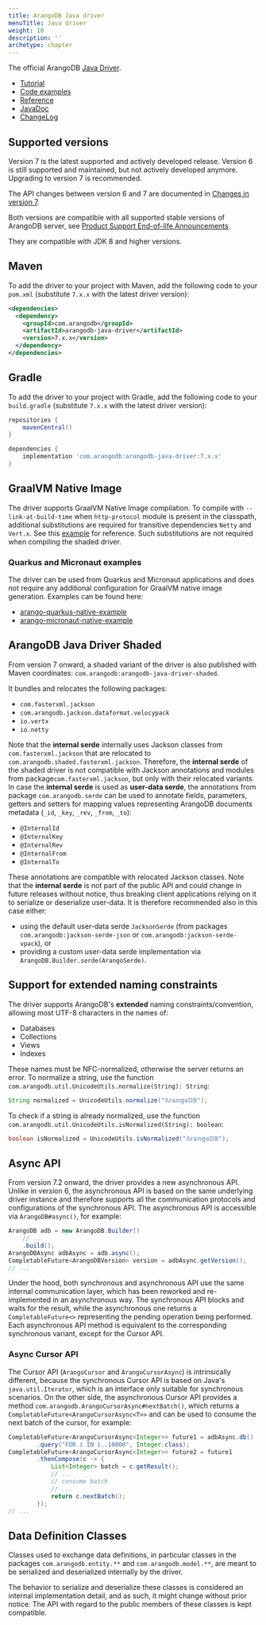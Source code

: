 ```yaml
---
title: ArangoDB Java driver
menuTitle: Java driver
weight: 10
description: ''
archetype: chapter
---
```

The official ArangoDB [Java Driver](https://github.com/arangodb/arangodb-java-driver).

- [Tutorial](https://university.arangodb.com/courses/java-driver-tutorial-v7/)
- [Code examples](https://github.com/arangodb/arangodb-java-driver/tree/main/driver/src/test/java/com/arangodb/example)
- [Reference](reference-version-7/_index.md)
- [JavaDoc](https://www.javadoc.io/doc/com.arangodb/arangodb-java-driver/latest/index.html)
- [ChangeLog](https://github.com/arangodb/arangodb-java-driver/blob/main/ChangeLog.md)

## Supported versions

Version 7 is the latest supported and actively developed release.
Version 6 is still supported and maintained, but not actively developed anymore.
Upgrading to version 7 is recommended.

The API changes between version 6 and 7 are documented in
[Changes in version 7](reference-version-7/changes-in-version-7.md).

Both versions are compatible with all supported stable versions of ArangoDB server, see
[Product Support End-of-life Announcements](https://www.arangodb.com/eol-notice).

They are compatible with JDK 8 and higher versions.

## Maven

To add the driver to your project with Maven, add the following code to your
`pom.xml` (substitute `7.x.x` with the latest driver version):

```xml
<dependencies>
  <dependency>
    <groupId>com.arangodb</groupId>
    <artifactId>arangodb-java-driver</artifactId>
    <version>7.x.x</version>
  </dependency>
</dependencies>
```

## Gradle

To add the driver to your project with Gradle, add the following code to your
`build.gradle` (substitute `7.x.x` with the latest driver version):

```groovy
repositories {
    mavenCentral()
}

dependencies {
    implementation 'com.arangodb:arangodb-java-driver:7.x.x'
}
```

## GraalVM Native Image

The driver supports GraalVM Native Image compilation.
To compile with `--link-at-build-time` when `http-protocol` module is present in
the classpath, additional substitutions are required for transitive dependencies
`Netty` and `Vert.x`. See this
[example](https://github.com/arangodb/arangodb-java-driver/tree/main/driver/src/test/java/graal)
for reference. Such substitutions are not required when compiling the shaded driver.

### Quarkus and Micronaut examples

The driver can be used from Quarkus and Micronaut applications and does not
require any additional configuration for GraalVM native image generation.
Examples can be found here:

- [arango-quarkus-native-example](https://github.com/arangodb-helper/arango-quarkus-native-example)
- [arango-micronaut-native-example](https://github.com/arangodb-helper/arango-micronaut-native-example)

## ArangoDB Java Driver Shaded

From version 7 onward, a shaded variant of the driver is also published with
Maven coordinates: `com.arangodb:arangodb-java-driver-shaded`.

It bundles and relocates the following packages:
- `com.fasterxml.jackson`
- `com.arangodb.jackson.dataformat.velocypack`
- `io.vertx`
- `io.netty`

Note that the **internal serde** internally uses Jackson classes from
`com.fasterxml.jackson` that are relocated to `com.arangodb.shaded.fasterxml.jackson`.
Therefore, the **internal serde** of the shaded driver is not compatible with
Jackson annotations and modules from package`com.fasterxml.jackson`, but only
with their relocated variants. In case the **internal serde** is used as
**user-data serde**, the annotations from package `com.arangodb.serde` can be
used to annotate fields, parameters, getters and setters for mapping values
representing ArangoDB documents metadata (`_id`, `_key`, `_rev`, `_from`, `_to`):
- `@InternalId`
- `@InternalKey`
- `@InternalRev`
- `@InternalFrom`
- `@InternalTo`

These annotations are compatible with relocated Jackson classes.
Note that the **internal serde** is not part of the public API and could change
in future releases without notice, thus breaking client applications relying on
it to serialize or deserialize user-data. It is therefore recommended also in
this case either:
- using the default user-data serde `JacksonSerde`
  (from packages `com.arangodb:jackson-serde-json` or `com.arangodb:jackson-serde-vpack`), or
- providing a custom user-data serde implementation via `ArangoDB.Builder.serde(ArangoSerde)`.

## Support for extended naming constraints

The driver supports ArangoDB's **extended** naming constraints/convention,
allowing most UTF-8 characters in the names of:
- Databases
- Collections
- Views
- Indexes

These names must be NFC-normalized, otherwise the server returns an error.
To normalize a string, use the function
`com.arangodb.util.UnicodeUtils.normalize(String): String`:

```java 
String normalized = UnicodeUtils.normalize("𝔸𝕣𝕒𝕟𝕘𝕠𝔻𝔹");
```

To check if a string is already normalized, use the
function `com.arangodb.util.UnicodeUtils.isNormalized(String): boolean`:

```java 
boolean isNormalized = UnicodeUtils.isNormalized("𝔸𝕣𝕒𝕟𝕘𝕠𝔻𝔹");
```

## Async API

From version 7.2 onward, the driver provides a new asynchronous API.
Unlike in version 6, the asynchronous API is based on the same underlying driver
instance and therefore supports all the communication protocols and configurations
of the synchronous API. The asynchronous API is accessible via `ArangoDB#async()`,
for example:

```java
ArangoDB adb = new ArangoDB.Builder()
    // ...
    .build();
ArangoDBAsync adbAsync = adb.async();
CompletableFuture<ArangoDBVersion> version = adbAsync.getVersion();
// ...
```

Under the hood, both synchronous and asynchronous API use the same internal
communication layer, which has been reworked and re-implemented in an
asynchronous way. The synchronous API blocks and waits for the result, while the
asynchronous one returns a `CompletableFuture<>` representing the pending 
operation being performed.
Each asynchronous API method is equivalent to the corresponding synchronous
variant, except for the Cursor API.

### Async Cursor API

The Cursor API (`ArangoCursor` and `ArangoCursorAsync`) is intrinsically different,
because the synchronous Cursor API is based on Java's `java.util.Iterator`, which 
is an interface only suitable for synchronous scenarios.
On the other side, the asynchronous Cursor API provides a method 
`com.arangodb.ArangoCursorAsync#nextBatch()`, which returns a 
`CompletableFuture<ArangoCursorAsync<T>>` and can be used to consume the next 
batch of the cursor, for example:

```java
CompletableFuture<ArangoCursorAsync<Integer>> future1 = adbAsync.db()
        .query("FOR i IN i..10000", Integer.class);
CompletableFuture<ArangoCursorAsync<Integer>> future2 = future1
        .thenCompose(c -> {
            List<Integer> batch = c.getResult();
            // ...
            // consume batch
            // ...
            return c.nextBatch();
        });
// ...
```

## Data Definition Classes

Classes used to exchange data definitions, in particular classes in the packages 
`com.arangodb.entity.**` and `com.arangodb.model.**`, are meant to be serialized 
and deserialized internally by the driver.

The behavior to serialize and deserialize these classes is considered an internal 
implementation detail, and as such, it might change without prior notice.
The API with regard to the public members of these classes is kept compatible.

